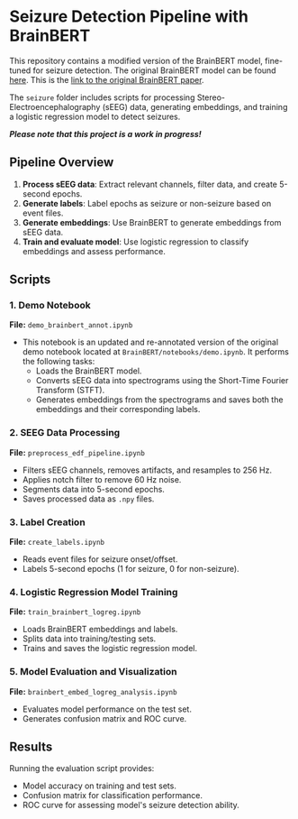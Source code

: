 # Seizure Detection Pipeline with BrainBERT

This repository contains a modified version of the BrainBERT model, fine-tuned for seizure detection. The original BrainBERT model can be found [here](https://github.com/czlwang/BrainBERT). This is the [link to the original BrainBERT paper](https://arxiv.org/abs/2302.14367).


The `seizure` folder includes scripts for processing Stereo-Electroencephalography (sEEG) data, generating embeddings, and training a logistic regression model to detect seizures.

***Please note that this project is a work in progress!***

## Pipeline Overview

1. **Process sEEG data**: Extract relevant channels, filter data, and create 5-second epochs.
2. **Generate labels**: Label epochs as seizure or non-seizure based on event files.
3. **Generate embeddings**: Use BrainBERT to generate embeddings from sEEG data.
4. **Train and evaluate model**: Use logistic regression to classify embeddings and assess performance.

## Scripts

### 1. Demo Notebook
**File:** `demo_brainbert_annot.ipynb`

- This notebook is an updated and re-annotated version of the original demo notebook located at `BrainBERT/notebooks/demo.ipynb`. It performs the following tasks:
  - Loads the BrainBERT model.
  - Converts sEEG data into spectrograms using the Short-Time Fourier Transform (STFT).
  - Generates embeddings from the spectrograms and saves both the embeddings and their corresponding labels.

### 2. SEEG Data Processing
**File:** `preprocess_edf_pipeline.ipynb`

- Filters sEEG channels, removes artifacts, and resamples to 256 Hz.
- Applies notch filter to remove 60 Hz noise.
- Segments data into 5-second epochs.
- Saves processed data as `.npy` files.

### 3. Label Creation
**File:** `create_labels.ipynb`

- Reads event files for seizure onset/offset.
- Labels 5-second epochs (1 for seizure, 0 for non-seizure).

### 4. Logistic Regression Model Training
**File:** `train_brainbert_logreg.ipynb`

- Loads BrainBERT embeddings and labels.
- Splits data into training/testing sets.
- Trains and saves the logistic regression model.

### 5. Model Evaluation and Visualization
**File:** `brainbert_embed_logreg_analysis.ipynb`

- Evaluates model performance on the test set.
- Generates confusion matrix and ROC curve.

## Results

Running the evaluation script provides:

- Model accuracy on training and test sets.
- Confusion matrix for classification performance.
- ROC curve for assessing model's seizure detection ability.
